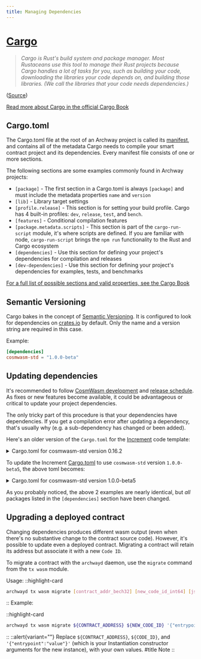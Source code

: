 ```yaml
---
title: Managing Dependencies
---
```


# [Cargo](https://doc.rust-lang.org/cargo/)

> _Cargo is Rust's build system and package manager. Most Rustaceans use this tool to manage their Rust projects because Cargo handles a lot of tasks for you, such as building your code, downloading the libraries your code depends on, and building those libraries. (We call the libraries that your code needs dependencies.)_

([Source](https://doc.rust-lang.org/book/ch01-03-hello-cargo.html#hello-cargo))

[Read more about Cargo in the official Cargo Book](https://doc.rust-lang.org/cargo/)

## Cargo.toml

The Cargo.toml file at the root of an Archway project is called its [manifest](https://en.wikipedia.org/wiki/Manifest_file), and contains all of the metadata Cargo needs to compile your smart contract project and its dependencies. Every manifest file consists of one or more sections.

The following sections are some examples commonly found in Archway projects:

- `[package]` - The first section in a Cargo.toml is always `[package]` and must include the metadata properties `name` and `version`
- `[lib]` - Library target settings
- `[profile.release]` - This section is for setting your build profile. Cargo has 4 built-in profiles: `dev`, `release`, `test`, and `bench`.
- `[features]` - Conditional compilation features
- `[package.metadata.scripts]` - This section is part of the `cargo-run-script` module, it's where scripts are defined. If you are familiar with node, `cargo-run-script` brings the `npm run` functionality to the Rust and Cargo ecosystem
- `[dependencies]` - Use this section for defining your project's dependencies for compilation and releases
- `[dev-dependencies]` - Use this section for defining your project's dependencies for examples, tests, and benchmarks

[For a full list of possible sections and valid properties, see the Cargo Book](https://doc.rust-lang.org/cargo/reference/manifest.html)

## Semantic Versioning

Cargo bakes in the concept of [Semantic Versioning](https://semver.org/). It is configured to look for dependencies on [crates.io](https://crates.io/) by default. Only the name and a version string are required in this case.

Example:

```toml
[dependencies]
cosmwasm-std = "1.0.0-beta"
```

## Updating dependencies

It's recommended to follow [CosmWasm development](https://github.com/CosmWasm/cosmwasm) and [release schedule](https://github.com/CosmWasm/cosmwasm/releases). As fixes or new features become available, it could be advantageous or critical to update your project dependencies.

The only tricky part of this procedure is that your dependencies have dependencies. If you get a compilation error after updating a dependency, that's usually why (e.g. a sub-dependency has changed or been added).

Here's an older version of the `Cargo.toml` for the [Increment](https://github.com/archway-network/archway-templates/tree/main/increment) code template:

<details>
<summary>Cargo.toml for cosmwasm-std version 0.16.2</summary>

```toml
[package]
name = "{{project-name}}"
version = "0.1.0"
authors = ["{{authors}}"]
edition = "2018"

exclude = [
  # Those files are rust-optimizer artifacts. You might want to commit them for convenience but they should not be part of the source code publication.
  "contract.wasm",
  "hash.txt",
]

# See more keys and their definitions at https://doc.rust-lang.org/cargo/reference/manifest.html

[lib]
crate-type = ["cdylib", "rlib"]

[profile.release]
opt-level = 3
debug = false
rpath = false
lto = true
debug-assertions = false
codegen-units = 1
panic = 'abort'
incremental = false
overflow-checks = true

[features]
# for more explicit tests, cargo test --features=backtraces
backtraces = ["cosmwasm-std/backtraces"]
# use library feature to disable all instantiate/execute/query exports
library = []

[package.metadata.scripts]
optimize = """docker run --rm -v "$(pwd)":/code \
  --mount type=volume,source="$(basename "$(pwd)")_cache",target=/code/target \
  --mount type=volume,source=registry_cache,target=/usr/local/cargo/registry \
  cosmwasm/rust-optimizer:0.12.3
"""

[dependencies]
cosmwasm-std = { version = "0.16.2" }
cosmwasm-storage = { version = "0.16.0" }
cw-storage-plus = "0.8.0"
cw2 = "0.8.1"
schemars = "0.8.3"
serde = { version = "1.0.127", default-features = false, features = ["derive"] }
thiserror = { version = "1.0.26" }

[dev-dependencies]
cosmwasm-schema = { version = "0.16.0" }
```

[Source](https://github.com/archway-network/archway-templates/blob/a4ab128ee2b9cf511007f03564d453b825c5e328/increment/Cargo.toml)

</details>

To update the Increment [Cargo.toml](https://github.com/archway-network/archway-templates/blob/main/increment/Cargo.toml) to use `cosmwasm-std` version `1.0.0-beta5`, the above toml becomes:

<details>
<summary>Cargo.toml for cosmwasm-std version 1.0.0-beta5</summary>

```toml
[package]
name = "{{project-name}}"
version = "0.1.0"
authors = ["{{authors}}"]
edition = "2018"

exclude = [
  # Those files are rust-optimizer artifacts. You might want to commit them for convenience but they should not be part of the source code publication.
  "contract.wasm",
  "hash.txt",
]

# See more keys and their definitions at https://doc.rust-lang.org/cargo/reference/manifest.html

[lib]
crate-type = ["cdylib", "rlib"]

[profile.release]
opt-level = 3
debug = false
rpath = false
lto = true
debug-assertions = false
codegen-units = 1
panic = 'abort'
incremental = false
overflow-checks = true

[features]
# for more explicit tests, cargo test --features=backtraces
backtraces = ["cosmwasm-std/backtraces"]
# use library feature to disable all instantiate/execute/query exports
library = []

[package.metadata.scripts]
optimize = """docker run --rm -v "$(pwd)":/code \
  -e CARGO_TERM_COLOR=always \
  --mount type=volume,source="$(basename "$(pwd)")_cache",target=/code/target \
  --mount type=volume,source=registry_cache,target=/usr/local/cargo/registry \
  cosmwasm/rust-optimizer:0.12.5
"""

[dependencies]
cosmwasm-std = "1.0.0-beta5"
cosmwasm-storage = "1.0.0-beta5"
cw-storage-plus = "0.12"
cw2 = "0.12"
schemars = "0.8"
serde = { version = "1.0", default-features = false, features = ["derive"] }
thiserror = "1.0"

[dev-dependencies]
cosmwasm-schema = "1.0.0-beta5"
```

[Source](https://github.com/archway-network/archway-templates/blob/main/increment/Cargo.toml)
[View the GitHub diff](https://github.com/archway-network/archway-templates/commit/f5860a76c6faa98555554e35b54081014e25a5ba)

</details>

As you probably noticed, the above 2 examples are nearly identical, but _all_ packages listed in the `[dependencies]` section have been changed.

## Upgrading a deployed contract

Changing dependencies produces different wasm output (even when there's no substantive change to the contract source code). However, it's possible to update even a deployed contract. Migrating a contract will retain its address but associate it with a new `Code ID`.

To migrate a contract with the `archwayd` daemon, use the `migrate` command from the `tx wasm` module.

Usage:
::highlight-card

```bash
archwayd tx wasm migrate [contract_addr_bech32] [new_code_id_int64] [json_encoded_migration_args] [flags]
```

::
Example:

::highlight-card

```bash
archwayd tx wasm migrate ${CONTRACT_ADDRESS} ${NEW_CODE_ID} '{"entrypoint":"value"}' --gas auto --gas-prices 0.05uconst --gas-adjustment 1.4 --from ${WALLET_LABEL} --chain-id "constantine-1" --node "https://rpc.constantine-1.archway.tech:443" --broadcast-mode sync --output json -y
```

::
::alert{variant=""}
Replace `${CONTRACT_ADDRESS}`, `${CODE_ID}`, and `'{"entrypoint":"value"}'` (which is your Instantiation constructor arguments for the new instance), with your own values.
#title
Note
::
